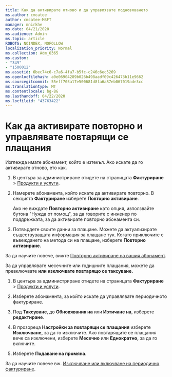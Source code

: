 ```yaml
---
title: Как да активирате отново и да управлявате подновяването
ms.author: cmcatee
author: cmcatee-MSFT
manager: mnirkhe
ms.date: 04/21/2020
ms.audience: Admin
ms.topic: article
ROBOTS: NOINDEX, NOFOLLOW
localization_priority: Normal
ms.collection: Adm_O365
ms.custom:
- "349"
- "1500012"
ms.assetid: 6bec74c6-c7a6-4fa7-b5fc-c246c6ec5269
ms.openlocfilehash: a0e06904289b026b498aadf09c426473b11e9662
ms.sourcegitcommit: 55eff703a17e500681d8fa6a87eb067019ade3cc
ms.translationtype: MT
ms.contentlocale: bg-BG
ms.lasthandoff: 04/22/2020
ms.locfileid: "43763422"
---
```

# <a name="how-to-reactivate-and-manage-recurring-billing"></a>Как да активирате повторно и управлявате повтарящи се плащания

Изглежда имате абонамент, който е изтекъл. Ако искате да го активирате отново, ето как.
  
1. В центъра за администриране отидете на страницата **Фактуриране** \> [Продукти и услуги](https://go.microsoft.com/fwlink/p/?linkid=842054).

2. Намерете абонамента, който искате да активирате повторно. В секцията **Фактуриране** изберете **Повторно активиране**.

    Ако не виждате **Повторно активиране** като опция, използвайте бутона "Нужда от помощ", за да говорите с инженер по поддръжката, за да активирате повторно абонамента си.

3. Потвърдете своите данни за плащане. Можете да актуализирате съществуващата информация за плащане тук. Когато приключите с въвеждането на метода си на плащане, изберете **Повторно активиране**.

За да научите повече, вижте [Повторно активиране на вашия абонамент](https://docs.microsoft.com//office365/admin/subscriptions-and-billing/reactivate-your-subscription). 

За да управлявате месечните или годишните плащания, можете да превключвате **или изключвате повтарящо се таксуване.**
  
1. В центъра за администриране отидете на страницата **Фактуриране** \> [Продукти и услуги](https://go.microsoft.com/fwlink/p/?linkid=842054).

2. Изберете абонамента, за който искате да управлявате периодичното фактуриране.

3. Под **Таксуване**, до **Обновявания на** или **Изтичане на**, изберете **редактиране**.

4. В прозореца **Настройки за повтарящи се плащания** изберете **Изключване,** за да го изключите. Ако повтарящите се плащания вече са изключени, изберете **Месечно** или **Еднократно,** за да го включите.

5. Изберете **Подаване на промяна**.

За да научите повече вж. [Изключване или включване на периодично фактуриране](https://docs.microsoft.com/office365/admin/subscriptions-and-billing/renew-your-subscription#turn-recurring-billing-off-or-on).